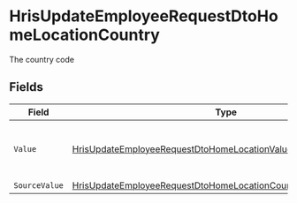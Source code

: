 # HrisUpdateEmployeeRequestDtoHomeLocationCountry

The country code


## Fields

| Field                                                                                                                                                         | Type                                                                                                                                                          | Required                                                                                                                                                      | Description                                                                                                                                                   | Example                                                                                                                                                       |
| ------------------------------------------------------------------------------------------------------------------------------------------------------------- | ------------------------------------------------------------------------------------------------------------------------------------------------------------- | ------------------------------------------------------------------------------------------------------------------------------------------------------------- | ------------------------------------------------------------------------------------------------------------------------------------------------------------- | ------------------------------------------------------------------------------------------------------------------------------------------------------------- |
| `Value`                                                                                                                                                       | [HrisUpdateEmployeeRequestDtoHomeLocationValue](../../Models/Components/HrisUpdateEmployeeRequestDtoHomeLocationValue.md)                                     | :heavy_minus_sign:                                                                                                                                            | The ISO3166-1 Alpha2 Code of the Country                                                                                                                      | US                                                                                                                                                            |
| `SourceValue`                                                                                                                                                 | [HrisUpdateEmployeeRequestDtoHomeLocationCountrySourceValueUnion](../../Models/Components/HrisUpdateEmployeeRequestDtoHomeLocationCountrySourceValueUnion.md) | :heavy_minus_sign:                                                                                                                                            | N/A                                                                                                                                                           |                                                                                                                                                               |